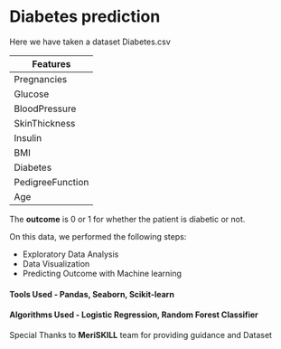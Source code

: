 # Diabetes prediction

Here we have taken a dataset Diabetes.csv

|Features|
|---|
|Pregnancies|
|Glucose|	
|BloodPressure|
|SkinThickness|
|Insulin|
|BMI|
|Diabetes|
|PedigreeFunction| 
|Age|

The **outcome** is 0 or 1 for whether the patient is diabetic or not.

On this data, we performed the following steps:

 - Exploratory Data Analysis
 - Data Visualization
 - Predicting Outcome with Machine learning

#### Tools Used - Pandas, Seaborn, Scikit-learn

#### Algorithms Used - Logistic Regression, Random Forest Classifier

Special Thanks to **MeriSKILL** team for providing guidance and Dataset
 
